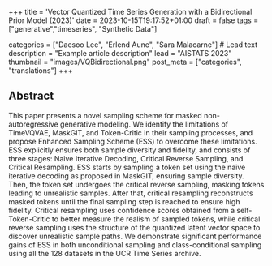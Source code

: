 +++
title = 'Vector Quantized Time Series Generation with a Bidirectional Prior Model (2023)'
date = 2023-10-15T19:17:52+01:00
draft = false
tags = ["generative","timeseries", "Synthetic Data"]

categories = ["Daesoo Lee", "Erlend Aune", "Sara Malacarne"] # Lead text
description =  "Example article description"
lead = "AISTATS 2023"
thumbnail = "images/VQBidirectional.png"
post_meta = ["categories", "translations"]
+++

## Abstract
This paper presents a novel sampling scheme for masked non-autoregressive generative modeling. We identify the limitations of TimeVQVAE, MaskGIT, and Token-Critic in their sampling processes, and propose Enhanced Sampling Scheme (ESS) to overcome these limitations. ESS explicitly ensures both sample diversity and fidelity, and consists of three stages: Naive Iterative Decoding, Critical Reverse Sampling, and Critical Resampling. ESS starts by sampling a token set using the naive iterative decoding as proposed in MaskGIT, ensuring sample diversity. Then, the token set undergoes the critical reverse sampling, masking tokens leading to unrealistic samples. After that, critical resampling reconstructs masked tokens until the final sampling step is reached to ensure high fidelity. Critical resampling uses confidence scores obtained from a self-Token-Critic to better measure the realism of sampled tokens, while critical reverse sampling uses the structure of the quantized latent vector space to discover unrealistic sample paths. We demonstrate significant performance gains of ESS in both unconditional sampling and class-conditional sampling using all the 128 datasets in the UCR Time Series archive.
